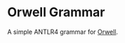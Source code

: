 # Orwell Grammar

A simple ANTLR4 grammar for [Orwell](https://homepages.inf.ed.ac.uk/wadler/papers/orwell/orwell2.pdf).  
